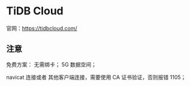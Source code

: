 # TiDB Cloud

官网：https://tidbcloud.com/

## 注意

免费方案：
无需绑卡；
5G 数据空间；

navicat 连接或者 其他客户端连接，需要使用 CA 证书验证，否则报错 1105；